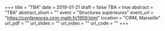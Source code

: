 +++
title = "TBA"
date = 2019-01-21
draft = false
TBA = true
abstract = "TBA"
abstract_short = ""
event = "Structures supérieures"
event_url = "https://conferences.cirm-math.fr/1959.html"
location = "CIRM, Marseille"
url_pdf = ""
url_slides = ""
url_video = ""
url_code = ""
+++
